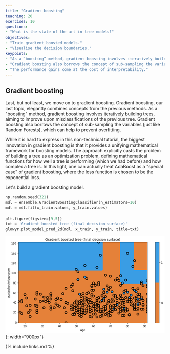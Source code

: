```yaml
---
title: "Gradient boosting"
teaching: 20
exercises: 10
questions:
- "What is the state of the art in tree models?"
objectives:
- "Train gradient boosted models."
- "Visualise the decision boundaries."
keypoints:
- "As a “boosting” method, gradient boosting involves iteratively building trees, aiming to improve upon misclassifications of the previous tree."
- "Gradient boosting also borrows the concept of sub-sampling the variables (just like Random Forests), which can help to prevent overfitting."
- "The performance gains come at the cost of interpretability."
---
```


## Gradient boosting

Last, but not least, we move on to gradient boosting. Gradient boosting, our last topic, elegantly combines concepts from the previous methods. As a "boosting" method, gradient boosting involves iteratively building trees, aiming to improve upon misclassifications of the previous tree. Gradient boosting also borrows the concept of sub-sampling the variables (just like Random Forests), which can help to prevent overfitting.

While it is hard to express in this non-technical tutorial, the biggest innovation in gradient boosting is that it provides a unifying mathematical framework for boosting models. The approach explicitly casts the problem of building a tree as an optimization problem, defining mathematical functions for how well a tree is performing (which we had before) and how complex a tree is. In this light, one can actually treat AdaBoost as a "special case" of gradient boosting, where the loss function is chosen to be the exponential loss.

Let's build a gradient boosting model.

```python
np.random.seed(321)
mdl = ensemble.GradientBoostingClassifier(n_estimators=10)
mdl = mdl.fit(x_train.values, y_train.values)

plt.figure(figsize=[9,5])
txt = 'Gradient boosted tree (final decision surface)'
glowyr.plot_model_pred_2d(mdl, x_train, y_train, title=txt)
```

![](../fig/section7-fig1.png){: width="900px"}

{% include links.md %}

